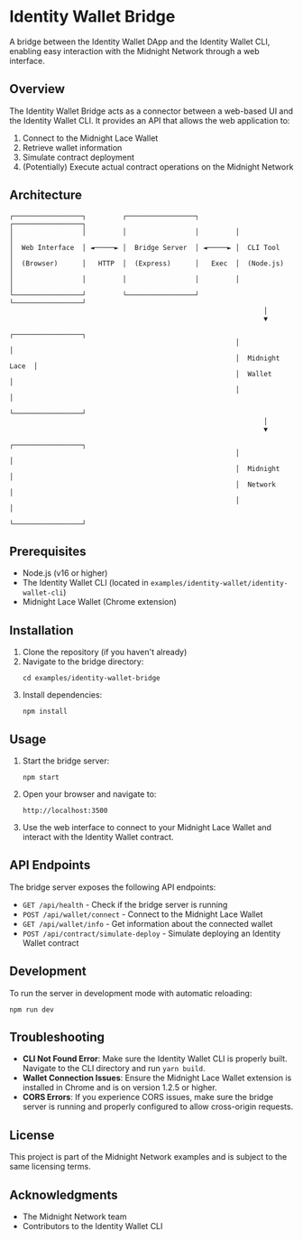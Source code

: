 # Identity Wallet Bridge

A bridge between the Identity Wallet DApp and the Identity Wallet CLI, enabling easy interaction with the Midnight Network through a web interface.

## Overview

The Identity Wallet Bridge acts as a connector between a web-based UI and the Identity Wallet CLI. It provides an API that allows the web application to:

1. Connect to the Midnight Lace Wallet
2. Retrieve wallet information
3. Simulate contract deployment
4. (Potentially) Execute actual contract operations on the Midnight Network

## Architecture

```
┌─────────────────┐         ┌─────────────────┐         ┌─────────────────┐
│                 │         │                 │         │                 │
│  Web Interface  │ ◄─────► │  Bridge Server  │ ◄─────► │  CLI Tool       │
│  (Browser)      │   HTTP  │  (Express)      │   Exec  │  (Node.js)      │
│                 │         │                 │         │                 │
└─────────────────┘         └─────────────────┘         └─────────────────┘
                                                               │
                                                               ▼
                                                        ┌─────────────────┐
                                                        │                 │
                                                        │  Midnight Lace  │
                                                        │  Wallet         │
                                                        │                 │
                                                        └─────────────────┘
                                                               │
                                                               ▼
                                                        ┌─────────────────┐
                                                        │                 │
                                                        │  Midnight       │
                                                        │  Network        │
                                                        │                 │
                                                        └─────────────────┘
```

## Prerequisites

- Node.js (v16 or higher)
- The Identity Wallet CLI (located in `examples/identity-wallet/identity-wallet-cli`)
- Midnight Lace Wallet (Chrome extension)

## Installation

1. Clone the repository (if you haven't already)
2. Navigate to the bridge directory:
   ```
   cd examples/identity-wallet-bridge
   ```
3. Install dependencies:
   ```
   npm install
   ```

## Usage

1. Start the bridge server:
   ```
   npm start
   ```
   
2. Open your browser and navigate to:
   ```
   http://localhost:3500
   ```

3. Use the web interface to connect to your Midnight Lace Wallet and interact with the Identity Wallet contract.

## API Endpoints

The bridge server exposes the following API endpoints:

- `GET /api/health` - Check if the bridge server is running
- `POST /api/wallet/connect` - Connect to the Midnight Lace Wallet
- `GET /api/wallet/info` - Get information about the connected wallet
- `POST /api/contract/simulate-deploy` - Simulate deploying an Identity Wallet contract

## Development

To run the server in development mode with automatic reloading:

```
npm run dev
```

## Troubleshooting

- **CLI Not Found Error**: Make sure the Identity Wallet CLI is properly built. Navigate to the CLI directory and run `yarn build`.
- **Wallet Connection Issues**: Ensure the Midnight Lace Wallet extension is installed in Chrome and is on version 1.2.5 or higher.
- **CORS Errors**: If you experience CORS issues, make sure the bridge server is running and properly configured to allow cross-origin requests.

## License

This project is part of the Midnight Network examples and is subject to the same licensing terms.

## Acknowledgments

- The Midnight Network team
- Contributors to the Identity Wallet CLI 